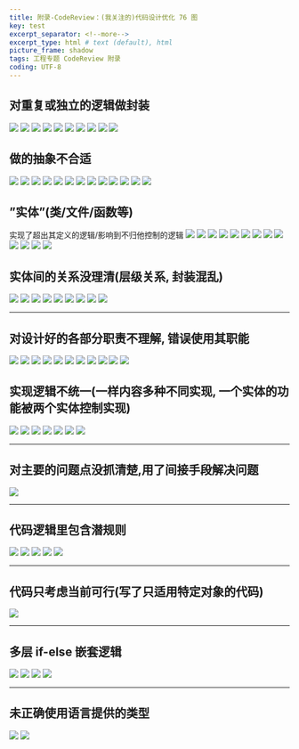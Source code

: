 ```yaml
---
title: 附录-CodeReview：(我关注的)代码设计优化 76 图
key: test
excerpt_separator: <!--more-->
excerpt_type: html # text (default), html
picture_frame: shadow
tags: 工程专题 CodeReview 附录
coding: UTF-8
---
```


## 对重复或独立的逻辑做封装
![](/assets/images/附录/90878DD5-7EA2-42B3-A482-C321F08C2F22.png)
![](/assets/images/附录/C6FDA928-D6C1-482C-9D24-89EAAB18F61D.png)
![](/assets/images/附录/F517AD9E-EFAD-4C5D-A2C8-EBC91EDFD01B.png)
![](/assets/images/附录/48853DE1-1558-4A3B-847E-0541E8752E93.png)
![](/assets/images/附录/789D23F0-FA0B-4AAD-AA81-12A7B08B856B.png)
![](/assets/images/附录/20DF0E05-1554-4EF7-81BF-0E527C3C17A5.png)
![](/assets/images/附录/95AF44A3-663B-4265-B27F-E6B05767203B.png)
![](/assets/images/附录/C39396BF-043B-4618-9FE9-A3425C247F30.png)
![](/assets/images/附录/244BDC44-F7E5-4875-8BD4-826CA703FC2F.png)
![](/assets/images/附录/FA825397-87E8-4768-ADC4-C04233F539D4.png)


## 做的抽象不合适
![](/assets/images/附录/E12CF57C-F790-4DFB-8340-2CDEC0403406.png)
![](/assets/images/附录/D7E6DD5D-F6A0-4BB3-B6D3-CEA565FA8AF0.png)
![](/assets/images/附录/125FEE20-6E8B-4CBE-AED4-B0DC28BEE0A1.png)
![](/assets/images/附录/9BE3C916-BEDA-49C9-AB8E-667E70766983.png)
![](/assets/images/附录/EBF46C47-7D81-4F94-AE73-F749534CC56D.png)
![](/assets/images/附录/3986CB51-B1A0-46E9-9B29-EC4FF9F90803.png)
![](/assets/images/附录/C2B2A332-F5BD-4F2F-8082-C77F15B0747A.png)
![](/assets/images/附录/7936FC3E-0C62-4929-8102-3BEA293AEF10.png)
![](/assets/images/附录/F66305AE-2D9B-434E-BFCB-8A1838CE111C.png)
![](/assets/images/附录/F55FBAAF-DC5C-4ABA-ACDC-81EB17D5A312.png)
![](/assets/images/附录/B025D053-7CFC-4458-BAAC-281D5BB2214F.png)
![](/assets/images/附录/549D5FE7-37F6-4070-8FEF-9B69CB01866A.png)
![](/assets/images/附录/C8BB726E-C8C8-40BF-8F8D-1B64CC3A27D7.png)


## ”实体”(类/文件/函数等)
实现了超出其定义的逻辑/影响到不归他控制的逻辑
![](/assets/images/附录/5DAA0D86-9DB3-4B43-93BE-580B0A499D51.png)
![](/assets/images/附录/B8BBBC65-F40C-4E29-AD2F-0E94D3B55C90.png)
![](/assets/images/附录/BE0F4F69-1794-45EB-B1F8-6C3E679AB657.png)
![](/assets/images/附录/248BAC4A-298F-4CAB-853B-197930F21FC6.png)
![](/assets/images/附录/C2F45436-5C2F-4E85-B647-AA6ED9CB716E.png)
![](/assets/images/附录/5AF42750-B241-4FF7-921B-9694132A9040.png)
![](/assets/images/附录/F8499407-8C3B-4EEE-9B55-B6157AECD48C.png)
![](/assets/images/附录/4B73FF01-E694-4612-B4DD-0C087F01DBF7.png)
![](/assets/images/附录/3192057C-73DD-4C82-961C-FA5A587CB059.png)
![](/assets/images/附录/5146F52A-5BDF-47BC-B584-7303D72F4A95.png)
![](/assets/images/附录/C012EAE1-285F-42F0-9F0D-E59D7743958A.png)
![](/assets/images/附录/67A3CFE2-475E-401E-A266-AD8927363B95.png)
![](/assets/images/附录/8C1D34CB-0972-4C55-9774-C30B3F2D6504.png)


## 实体间的关系没理清(层级关系, 封装混乱)

![](/assets/images/附录/521D1C2F-855C-4440-AB9C-7B87E7740709.png)
![](/assets/images/附录/4071D213-B74D-40B6-AA57-5E3C1A87D4E7.png)
![](/assets/images/附录/9DFF6464-0FDE-429D-8242-DA4D3C4262FE.png)
![](/assets/images/附录/9907AC13-BE64-49D1-8833-8E026993AF32.png)
![](/assets/images/附录/83E58FBD-3103-48C5-BA83-509AE3011325.png)
![](/assets/images/附录/D8BC4142-7D1F-41B2-BF2B-CEEE1AF2633E.png)
![](/assets/images/附录/EDF0847C-324A-4C1F-B17E-CEE12C6B17DC.png)
![](/assets/images/附录/5F089E0B-1CE4-4235-9849-BBD9789829BB.png)
![](/assets/images/附录/8811D263-1C33-4CCC-B5FF-BA4FF0128D36.png)


- - - -

## 对设计好的各部分职责不理解, 错误使用其职能
![](/assets/images/附录/BDC74C18-3E10-4C1B-98F4-1FB89DA7A78E.png)
![](/assets/images/附录/E8B0D2DB-8BA3-4799-9066-104E0199DAB5.png)
![](/assets/images/附录/26006A7A-8036-4F13-BF09-0D7CA5D1E239.png)
![](/assets/images/附录/E3B301AA-CF02-45A6-B178-8EA7ACAE5F0E.png)
![](/assets/images/附录/89F27D4E-72D1-4BFD-B4ED-7AAF10DD42F3.png)
![](/assets/images/附录/0BBB0469-10DF-464E-A8A9-0E4CEAE0384C.png)
![](/assets/images/附录/B34160CD-56B8-48EF-919A-7CD26CB7DF6D.png)
![](/assets/images/附录/6DFFF370-4D5D-4117-83C1-A15A1EB7BF57.png)
![](/assets/images/附录/C1EE935B-5127-4937-9725-73B3387FE13F.png)
![](/assets/images/附录/7DB715E3-A105-4BE8-AD0B-063887A874BE.png)
![](/assets/images/附录/18293B43-4BF5-4871-845F-DBF4ABC5E1D7.png)



## 实现逻辑不统一(一样内容多种不同实现, 一个实体的功能被两个实体控制实现)

![](/assets/images/附录/F588A29F-4E0C-4301-AD3A-0CF2B2B6065D.png)
![](/assets/images/附录/746D5C4A-A199-4CE8-A710-6E22E06C450F.png)
![](/assets/images/附录/CBE880AE-6853-4151-8C1B-7E4EBF1CC40D.png)
![](/assets/images/附录/866784AF-6CC8-463A-AC95-F5144BD18CCC.png)
![](/assets/images/附录/47AB80AC-2257-45CC-812C-EDEA35D4B008.png)
![](/assets/images/附录/DB7602AA-6608-4EA4-9986-8B37C6B8A7F4.png)
![](/assets/images/附录/CBC66467-1B7F-4AA4-BAE4-849AC77EAC54.png)



- - - -

## 对主要的问题点没抓清楚,用了间接手段解决问题
![](/assets/images/附录/0445DFF5-E1EB-4F3E-A605-343492A0941F.png)


- - - -

## 代码逻辑里包含潜规则
![](/assets/images/附录/D8D6A23B-C296-4064-9DB8-932DC501E348.png)
![](/assets/images/附录/52131208-7F2A-44CE-B207-B956DBC7D1AA.png)
![](/assets/images/附录/39FE256B-F898-4A4A-AAD2-AF4B3C8359F1.png)
![](/assets/images/附录/61161005-5B7E-45FA-958E-48940FD480E5.png)
![](/assets/images/附录/846CD9B4-E9ED-464E-991F-B2E24D1A1060.png)

- - - -

## 代码只考虑当前可行(写了只适用特定对象的代码)

![](/assets/images/附录/BF57EDA4-48DF-47AA-A11E-205B1620A312.png)


- - - -

## 多层 if-else 嵌套逻辑
![](/assets/images/附录/A95A4C99-6018-4FF8-9BD4-3BBF6A9B14BC.png)
![](/assets/images/附录/7BC1E0B0-F108-40FB-9C56-40FDD531CEF9.png)
![](/assets/images/附录/FD2D1F9F-8226-4546-92C9-B47853D5AD41.png)
![](/assets/images/附录/7BC1E0B0-F108-40FB-9C56-40FDD531CEF9%202.png)


- - - -

## 未正确使用语言提供的类型
![](/assets/images/附录/691FC2A2-DAB6-4792-9CF4-EEF833A726F1.png)
![](/assets/images/附录/FB37AB70-A47F-4E7C-9694-78A4B6D17BAB.png)


